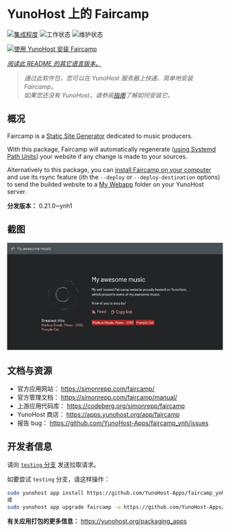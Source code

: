 <!--
注意：此 README 由 <https://github.com/YunoHost/apps/tree/master/tools/readme_generator> 自动生成
请勿手动编辑。
-->

# YunoHost 上的 Faircamp

[![集成程度](https://dash.yunohost.org/integration/faircamp.svg)](https://ci-apps.yunohost.org/ci/apps/faircamp/) ![工作状态](https://ci-apps.yunohost.org/ci/badges/faircamp.status.svg) ![维护状态](https://ci-apps.yunohost.org/ci/badges/faircamp.maintain.svg)

[![使用 YunoHost 安装 Faircamp](https://install-app.yunohost.org/install-with-yunohost.svg)](https://install-app.yunohost.org/?app=faircamp)

*[阅读此 README 的其它语言版本。](./ALL_README.md)*

> *通过此软件包，您可以在 YunoHost 服务器上快速、简单地安装 Faircamp。*  
> *如果您还没有 YunoHost，请参阅[指南](https://yunohost.org/install)了解如何安装它。*

## 概况

Faircamp is a [Static Site Generator](https://en.wikipedia.org/wiki/Static_site_generator) dedicated to music producers.

With this package, Faircamp will automatically regenerate ([using Systemd Path Units](https://www.putorius.net/systemd-path-units.html)) your website if any change is made to your sources.

Alternatively to this package, you can [install Faircamp on your computer](https://simonrepp.com/faircamp/manual/installation.html) and use its rsync feature (ith the `--deploy` or `--deploy-destination` options) to send the builded website to a [My Webapp](https://apps.yunohost.org/app/my_webapp) folder on your YunoHost server.


**分发版本：** 0.21.0~ynh1

## 截图

![Faircamp 的截图](./doc/screenshots/faircamp-screenshot.png)

## 文档与资源

- 官方应用网站： <https://simonrepp.com/faircamp/>
- 官方管理文档： <https://simonrepp.com/faircamp/manual/>
- 上游应用代码库： <https://codeberg.org/simonrepp/faircamp>
- YunoHost 商店： <https://apps.yunohost.org/app/faircamp>
- 报告 bug： <https://github.com/YunoHost-Apps/faircamp_ynh/issues>

## 开发者信息

请向 [`testing` 分支](https://github.com/YunoHost-Apps/faircamp_ynh/tree/testing) 发送拉取请求。

如要尝试 `testing` 分支，请这样操作：

```bash
sudo yunohost app install https://github.com/YunoHost-Apps/faircamp_ynh/tree/testing --debug
或
sudo yunohost app upgrade faircamp -u https://github.com/YunoHost-Apps/faircamp_ynh/tree/testing --debug
```

**有关应用打包的更多信息：** <https://yunohost.org/packaging_apps>
